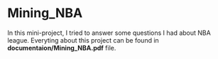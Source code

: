 # Mining_NBA

In this mini-project, I tried to answer some questions I had about NBA league. Everyting about this project can be found in **documentaion/Mining_NBA.pdf** file.

